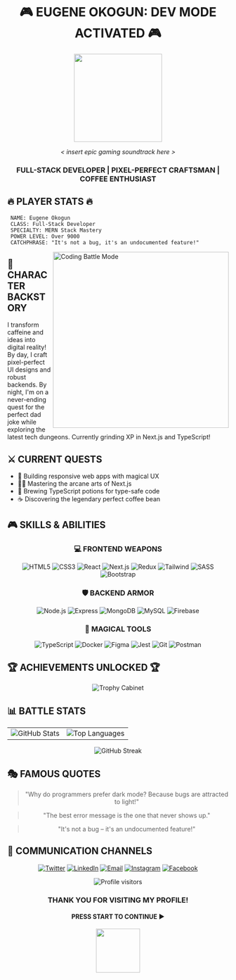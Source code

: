 <div align="center">
  
# 🎮 EUGENE OKOGUN: DEV MODE ACTIVATED 🎮

<img src="https://media.giphy.com/media/3oKIPnAiaMCws8nOsE/giphy.gif" width="200" />

*< insert epic gaming soundtrack here >*

### FULL-STACK DEVELOPER | PIXEL-PERFECT CRAFTSMAN | COFFEE ENTHUSIAST
  
</div>

## 🔥 PLAYER STATS 🔥

```
 NAME: Eugene Okogun
 CLASS: Full-Stack Developer
 SPECIALTY: MERN Stack Mastery
 POWER LEVEL: Over 9000
 CATCHPHRASE: "It's not a bug, it's an undocumented feature!"
```

<img align="right" alt="Coding Battle Mode" width="400" src="https://camo.githubusercontent.com/4d9f5ecceb711eec6e2018f38a5677dc657c9738d4a65ba3b928c41c0a45b439/68747470733a2f2f6d69726f2e6d656469756d2e636f6d2f6d61782f313336302f302a37513379765349765f7430696f4a2d5a2e676966" />

## 🚀 CHARACTER BACKSTORY

I transform caffeine and ideas into digital reality! By day, I craft pixel-perfect UI designs and robust backends. By night, I'm on a never-ending quest for the perfect dad joke while exploring the latest tech dungeons. Currently grinding XP in Next.js and TypeScript! 

## ⚔️ CURRENT QUESTS

- 🔮 Building responsive web apps with magical UX
- 🧙‍♂️ Mastering the arcane arts of Next.js
- 🧪 Brewing TypeScript potions for type-safe code
- ☕ Discovering the legendary perfect coffee bean

## 🎮 SKILLS & ABILITIES

<div align="center">

### 💻 FRONTEND WEAPONS
![HTML5](https://img.shields.io/badge/HTML5-E34F26?style=for-the-badge&logo=html5&logoColor=white)
![CSS3](https://img.shields.io/badge/CSS3-1572B6?style=for-the-badge&logo=css3&logoColor=white)
![React](https://img.shields.io/badge/React-20232A?style=for-the-badge&logo=react&logoColor=61DAFB)
![Next.js](https://img.shields.io/badge/Next.js-000000?style=for-the-badge&logo=nextdotjs&logoColor=white)
![Redux](https://img.shields.io/badge/Redux-593D88?style=for-the-badge&logo=redux&logoColor=white)
![Tailwind](https://img.shields.io/badge/Tailwind_CSS-38B2AC?style=for-the-badge&logo=tailwind-css&logoColor=white)
![SASS](https://img.shields.io/badge/Sass-CC6699?style=for-the-badge&logo=sass&logoColor=white)
![Bootstrap](https://img.shields.io/badge/Bootstrap-563D7C?style=for-the-badge&logo=bootstrap&logoColor=white)

### 🛡️ BACKEND ARMOR
![Node.js](https://img.shields.io/badge/Node.js-339933?style=for-the-badge&logo=nodedotjs&logoColor=white)
![Express](https://img.shields.io/badge/Express-000000?style=for-the-badge&logo=express&logoColor=white)
![MongoDB](https://img.shields.io/badge/MongoDB-4EA94B?style=for-the-badge&logo=mongodb&logoColor=white)
![MySQL](https://img.shields.io/badge/MySQL-005C84?style=for-the-badge&logo=mysql&logoColor=white)
![Firebase](https://img.shields.io/badge/Firebase-FFCA28?style=for-the-badge&logo=firebase&logoColor=black)

### 🧰 MAGICAL TOOLS
![TypeScript](https://img.shields.io/badge/TypeScript-007ACC?style=for-the-badge&logo=typescript&logoColor=white)
![Docker](https://img.shields.io/badge/Docker-2CA5E0?style=for-the-badge&logo=docker&logoColor=white)
![Figma](https://img.shields.io/badge/Figma-F24E1E?style=for-the-badge&logo=figma&logoColor=white)
![Jest](https://img.shields.io/badge/Jest-C21325?style=for-the-badge&logo=jest&logoColor=white)
![Git](https://img.shields.io/badge/GIT-E44C30?style=for-the-badge&logo=git&logoColor=white)
![Postman](https://img.shields.io/badge/Postman-FF6C37?style=for-the-badge&logo=Postman&logoColor=white)

</div>

## 🏆 ACHIEVEMENTS UNLOCKED 🏆

<div align="center">
  <img src="https://github-profile-trophy.vercel.app/?username=onlyeugene&theme=juicyfresh&column=7&margin-w=15&margin-h=15" alt="Trophy Cabinet" />
</div>

## 📊 BATTLE STATS

<table>
  <tr>
    <td>
      <img src="https://github-readme-stats.vercel.app/api?username=onlyeugene&show_icons=true&theme=radical" alt="GitHub Stats" />
    </td>
    <td>
      <img src="https://github-readme-stats.vercel.app/api/top-langs/?username=onlyeugene&layout=compact&theme=radical" alt="Top Languages" />
    </td>
  </tr>
</table>

<div align="center">
  <img src="https://github-readme-streak-stats.herokuapp.com/?user=onlyeugene&theme=radical" alt="GitHub Streak" />
</div>

## 🎭 FAMOUS QUOTES

<div align="center">

> "Why do programmers prefer dark mode? Because bugs are attracted to light!" 

> "The best error message is the one that never shows up."

> "It's not a bug – it's an undocumented feature!"

</div>

## 📡 COMMUNICATION CHANNELS

<div align="center">
  
[![Twitter](https://img.shields.io/badge/Twitter-1DA1F2?style=for-the-badge&logo=twitter&logoColor=white)](https://twitter.com/xycap_)
[![LinkedIn](https://img.shields.io/badge/LinkedIn-0077B5?style=for-the-badge&logo=linkedin&logoColor=white)](https://linkedin.com/in/eugene-okogun)
[![Email](https://img.shields.io/badge/Gmail-D14836?style=for-the-badge&logo=gmail&logoColor=white)](mailto:eugeneokogun@gmail.com)
[![Instagram](https://img.shields.io/badge/Instagram-E4405F?style=for-the-badge&logo=instagram&logoColor=white)](https://instagram.com/_onlyeugene)
[![Facebook](https://img.shields.io/badge/Facebook-1877F2?style=for-the-badge&logo=facebook&logoColor=white)](https://fb.com/)
  
</div>

<div align="center">
  <img src="https://komarev.com/ghpvc/?username=onlyeugene&label=Visitors&color=ff6e96&style=flat" alt="Profile visitors" />
  <h3>THANK YOU FOR VISITING MY PROFILE!</h3>
  <h4>PRESS START TO CONTINUE ▶️</h4>
  <img src="https://media.giphy.com/media/du3J3cXyzhj75IOgvA/giphy.gif" width="100" />
</div>
